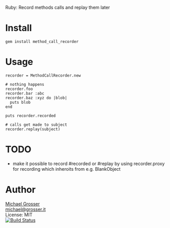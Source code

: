 Ruby: Record methods calls and replay them later

Install
=======

    gem install method_call_recorder

Usage
=====

    recorder = MethodCallRecorder.new

    # nothing happens
    recorder.foo
    recorder.bar :abc
    recorder.baz :xyz do |blob|
      puts blob
    end

    puts recorder.recorded

    # calls get made to subject
    recorder.replay(subject)


TODO
====
 - make it possible to record #recorded or #replay by using recorder.proxy for recording which inheroits from e.g. BlankObject

Author
======
[Michael Grosser](http://grosser.it)<br/>
michael@grosser.it<br/>
License: MIT<br/>
[![Build Status](https://secure.travis-ci.org/grosser/method_call_recorder.png)](http://travis-ci.org/grosser/method_call_recorder)
